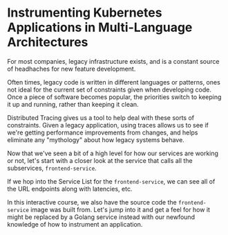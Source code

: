 # Instrumenting Kubernetes Applications in Multi-Language Architectures

For most companies, legacy infrastructure exists, and is a constant source of headhaches for new feature development.

Often times, legacy code is written in different languages or patterns, ones not ideal for the current set of constraints given when developing code. Once a piece of software becomes popular, the priorities switch to keeping it up and running, rather than keeping it clean.

Distributed Tracing gives us a tool to help deal with these sorts of constraints. Given a legacy application, using traces allows us to see if we're getting performance improvements from changes, and helps eliminate any "mythology" about how legacy systems behave.

Now that we've seen a bit of a high level for how our services are working or not, let's start with a closer look at the service that calls all the subservices, `frontend-service`.

If we hop into the Service List for the `frontend-service`, we can see all of the URL endpoints along with latencies, etc.

In this interactive course, we also have the source code the `frontend-service` image was built from. Let's jump into it and get a feel for how it might be replaced by a Golang service instead with our newfound knowledge of how to instrument an application.